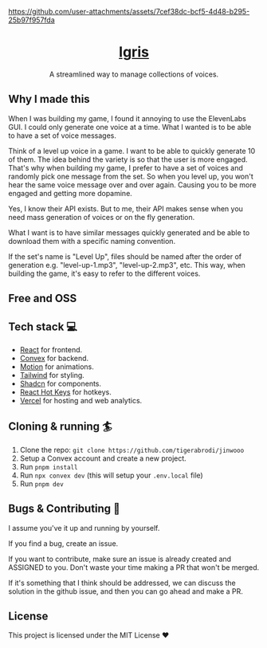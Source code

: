 https://github.com/user-attachments/assets/7cef38dc-bcf5-4d48-b295-25b97f957fda

<div align="center">
<h1 align="center">
  <a href="https://igris.vercel.app/">Igris</a>
</h1>
  <p>
    A streamlined way to manage collections of voices.
  </p>
</div>

## Why I made this

When I was building my game, I found it annoying to use the ElevenLabs GUI. I could only generate one voice at a time. What I wanted is to be able to have a set of voice messages.

Think of a level up voice in a game. I want to be able to quickly generate 10 of them. The idea behind the variety is so that the user is more engaged. That's why when building my game, I prefer to have a set of voices and randomly pick one message from the set. So when you level up, you won't hear the same voice message over and over again. Causing you to be more engaged and getting more dopamine.

Yes, I know their API exists. But to me, their API makes sense when you need mass generation of voices or on the fly generation.

What I want is to have similar messages quickly generated and be able to download them with a specific naming convention.

If the set's name is "Level Up", files should be named after the order of generation e.g. "level-up-1.mp3", "level-up-2.mp3", etc. This way, when building the game, it's easy to refer to the different voices.

## Free and OSS

## Tech stack 💻

- [React](https://react.dev/) for frontend.
- [Convex](https://www.convex.dev/) for backend.
- [Motion](https://motion.dev/) for animations.
- [Tailwind](https://tailwindcss.com/) for styling.
- [Shadcn](https://ui.shadcn.com/) for components.
- [React Hot Keys](https://github.com/jaywcjlove/react-hotkeys) for hotkeys.
- [Vercel](https://vercel.com/) for hosting and web analytics.

## Cloning & running 🏄

1. Clone the repo: `git clone https://github.com/tigerabrodi/jinwooo`
2. Setup a Convex account and create a new project.
3. Run `pnpm install`
4. Run `npx convex dev` (this will setup your `.env.local` file)
5. Run `pnpm dev`

## Bugs & Contributing 🐛

I assume you've it up and running by yourself.

If you find a bug, create an issue.

If you want to contribute, make sure an issue is already created and ASSIGNED to you. Don't waste your time making a PR that won't be merged.

If it's something that I think should be addressed, we can discuss the solution in the github issue, and then you can go ahead and make a PR.

## License

This project is licensed under the MIT License ❤️
